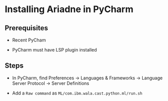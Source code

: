 # Installing Ariadne in PyCharm

## Prerequisites

* Recent PyCham

* PyCharm must have LSP plugin installed

## Steps

* In PyCharm, find Preferences -> Languages & Frameworks -> Language
Server Protocol -> Server Definitions

* Add a `Raw command` as `ML/com.ibm.wala.cast.python.ml/run.sh`
